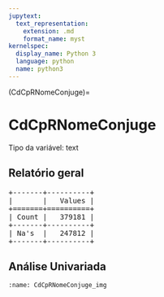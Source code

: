 ```yaml
--- 
jupytext:
  text_representation:
    extension: .md
    format_name: myst
kernelspec:
  display_name: Python 3
  language: python
  name: python3
---
```


(CdCpRNomeConjuge)= 

# CdCpRNomeConjuge
Tipo da variável: text
## Relatório geral

<pre>
+-------+----------+
|       |   Values |
+=======+==========+
| Count |   379181 |
+-------+----------+
| Na's  |   247812 |
+-------+----------+
</pre>



## Análise Univariada




```{figure} ../../../assets/img/CdCpRNomeConjuge/CdCpRNomeConjuge.png
:name: CdCpRNomeConjuge_img
```

